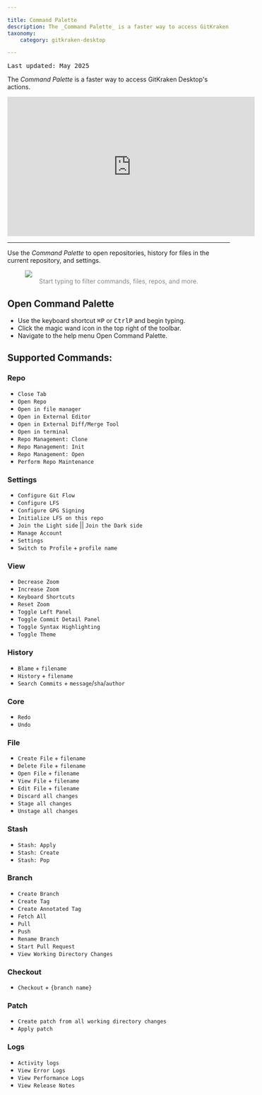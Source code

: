 ```yaml
---

title: Command Palette
description: The _Command Palette_ is a faster way to access GitKraken Desktop's actions.
taxonomy:
    category: gitkraken-desktop

---
```

<kbd>Last updated: May 2025</kbd>

The _Command Palette_ is a faster way to access GitKraken Desktop's actions.

<div class='embed-container embed-container--16-9'>
    <iframe width="560" height="315" src="https://www.youtube.com/embed/lNsQesvuRj4?ecver=1" frameborder="0" allowfullscreen></iframe>
</div>


***

Use the _Command Palette_ to open repositories, history for files in the current repository, and settings.

<figure class='figure center'>
    <img src="/wp-content/uploads/command-palette-example.gif" srcset="/wp-content/uploads/command-palette-example.gif" class="help-center-img img-bordered">
    <figcaption style="text-align: center; color: #888;">Start typing to filter commands, files, repos, and more.</figcaption>
</figure>

## Open Command Palette
* Use the keyboard shortcut <kbd>&#8984;</kbd><kbd>P</kbd> or <kbd>Ctrl</kbd><kbd>P</kbd> and begin typing.
* Click the magic wand <i  class="fa fa-magic" style="transform: rotate(225deg)"></i> icon in the top right of the toolbar.
* Navigate to the help menu <i class="fa fa-arrow-right"></i> Open Command Palette.

## Supported Commands:

### Repo
 * `Close Tab`
 * `Open Repo`
 * `Open in file manager`
 * `Open in External Editor`
 * `Open in External Diff/Merge Tool`
 * `Open in terminal`
 * `Repo Management: Clone`
 * `Repo Management: Init`
 * `Repo Management: Open`
 * `Perform Repo Maintenance`

### Settings
 * `Configure Git Flow`
 * `Configure LFS`
 * `Configure GPG Signing`
 * `Initialize LFS on this repo`
 * `Join the Light side` || `Join the Dark side`
 * `Manage Account`
 * `Settings`
 * `Switch to Profile` + `profile name`

### View
 * `Decrease Zoom`
 * `Increase Zoom`
 * `Keyboard Shortcuts`
 * `Reset Zoom`
 * `Toggle Left Panel`
 * `Toggle Commit Detail Panel`
 * `Toggle Syntax Highlighting`
 * `Toggle Theme`

### History
 * `Blame` + `filename`
 * `History` + `filename`
 * `Search Commits` + `message`/`sha`/`author`

### Core
 * `Redo`
 * `Undo`

### File
 * `Create File` + `filename`
 * `Delete File` + `filename`
 * `Open File` + `filename`
 * `View File` + `filename`
 * `Edit File` + `filename`
 * `Discard all changes`
 * `Stage all changes`
 * `Unstage all changes`

### Stash
 * `Stash: Apply`
 * `Stash: Create`
 * `Stash: Pop`
 
### Branch
 * `Create Branch`
 * `Create Tag`
 * `Create Annotated Tag`
 * `Fetch All`
 * `Pull`
 * `Push`
 * `Rename Branch`
 * `Start Pull Request`
 * `View Working Directory Changes`
 
### Checkout
 * `Checkout` + `{branch name}`

 ### Patch
 * `Create patch from all working directory changes`
 * `Apply patch`

### Logs
 * `Activity logs`
 * `View Error Logs`
 * `View Performance Logs`
 * `View Release Notes`
